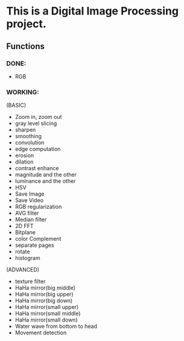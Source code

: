 # This is a Digital Image Processing project.

## Functions
### DONE:
* RGB 
### WORKING:

(BASIC)
* Zoom in, zoom out
* gray level slicing
* sharpen
* smoothing
* convolution
* edge computation
* erosion
* dilation
* contrast enhance
* magnitude and the other
* luminance and the other
* HSV
* Save Image
* Save Video
* RGB regularization
* AVG filter
* Median filter
* 2D FFT
* Bitplane
* color Complement
* separate pages
* rotate
* histogram

(ADVANCED)
* texture filter
* HaHa mirror(big middle)
* HaHa mirror(big upper)
* HaHa mirror(big down)
* HaHa mirror(small upper)
* HaHa mirror(small middle)
* HaHa mirror(small down)
* Water wave from bottom to head
* Movement detection
